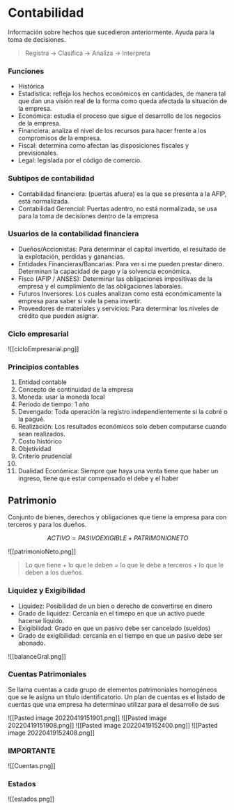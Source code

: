 # Contabilidad
Información sobre hechos que sucedieron anteriormente. Ayuda para la toma de decisiones.

> Registra -> Clasifica -> Analiza -> Interpreta

### Funciones
- Histórica
- Estadística: refleja los hechos económicos en cantidades, de manera tal que dan una visión real de la forma como queda afectada la situación de la empresa.
- Económica: estudia el proceso que sigue el desarrollo de los negocios de la empresa.
- Financiera: analiza el nivel de los recursos para hacer frente a los compromisos de la empresa.
- Fiscal: determina como afectan las disposiciones fiscales y previsionales.
- Legal: legislada por el código de comercio.

### Subtipos de contabilidad
- Contabilidad financiera: (puertas afuera) es la que se presenta a la AFIP, está normalizada.
- Contabilidad Gerencial: Puertas adentro, no está normalizada, se usa para la toma de decisiones dentro de la empresa

### Usuarios de la contabilidad financiera
- Dueños/Accionistas: Para determinar el capital invertido, el resultado de la explotación, perdidas y ganancias.
- Entidades Financieras/Bancarias: Para ver si me pueden prestar dinero. Determinan la capacidad de pago y la solvencia económica.
- Fisco (AFIP / ANSES): Determinar las obligaciones impositivas de la empresa y el cumplimiento de las obligaciones laborales.
- Futuros Inversores: Los cuales analizan como está económicamente la empresa para saber si vale la pena invertir.
- Proveedores de materiales y servicios: Para determinar los niveles de crédito que pueden asignar.

### Ciclo empresarial
![[cicloEmpresarial.png]]

### Principios contables
1. Entidad contable
2. Concepto de continuidad de la empresa
3. Moneda: usar la moneda local
4. Período de tiempo: 1 año
5. Devengado: Toda operación la registro independientemente si la cobré o la pagué.
6. Realización: Los resultados económicos solo deben computarse cuando sean realizados.
7. Costo histórico
8. Objetividad
9. Criterio prudencial
10. 
11. Dualidad Económica: Siempre que haya una venta tiene que haber un ingreso, tiene que estar compensado el debe y el haber

## Patrimonio
Conjunto de bienes, derechos y obligaciones que tiene la empresa para con terceros y para los dueños.

$$ACTIVO = PASIVO EXIGIBLE + PATRIMONIO NETO$$

![[patrimonioNeto.png]]

> Lo que tiene + lo que le deben = lo que le debe a terceros + lo que le deben a los dueños.

### Liquidez y Exigibilidad
- Liquidez: Posibilidad de un bien o derecho de convertirse en dinero
- Grado de liquidez: Cercanía en el timepo en que un activo puede hacerse líquido.
- Exigibilidad: Grado en que un pasivo debe ser cancelado (sueldos)
- Grado de exigibilidad: cercanía en el tiempo en que un pasivo debe ser abonado.

![[balanceGral.png]]

### Cuentas Patrimoniales
Se llama cuentas a cada grupo de elementos patrimoniales homogéneos que se le asigna un título identificatorio.
Un plan de cuentas es el listado de cuentas que una empresa ha determinao utilizar para el desarrollo de sus

![[Pasted image 20220419151901.png]]
![[Pasted image 20220419151908.png]]
![[Pasted image 20220419152400.png]]
![[Pasted image 20220419152408.png]]

### IMPORTANTE
![[Cuentas.png]]

### Estados
![[estados.png]]